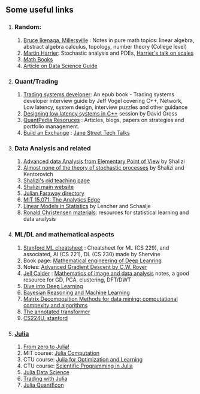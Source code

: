 ## Some useful links
1. ### Random:
    1. [Bruce Ikenaga, Millersville](https://sites.millersville.edu/bikenaga/math-resources.html) : Notes in pure math topics: linear algebra, abstract algebra calculus, topology, number theory (College level)
    2. [Martin Harrier](https://www.hairer.org/): Stochastic analysis and PDEs, [Harrier's talk on scales](https://youtu.be/TOY52LF_ZTA)
    3. [Math Books](https://aimath.org/textbooks/approved-textbooks/)
    4. [Article on Data Science Guide](https://www.learndatasci.com/best-data-science-online-courses/)
2. ### Quant/Trading
    1. [Trading systems developer](https://zoboko.com/read/trading-systems-developer-interview-guide-c-edition-insiders-guide-to-top-tech-jobs-in-finance-6on4n9yv?hash=cc4ff04fce34c5ade2b7c09c18dc3fb4): An epub book - Trading systems developer interview guide by Jeff Vogel covering C++, Network, Low latency, system design, interview puzzles and other guidance
    2. [Designing low latency systems in C++](https://www.youtube.com/watch?v=8uAW5FQtcvE) session by David Gross
    3. [QuantPedia Resoruces](https://quantpedia.com/resources/) : Articles, blogs, papers on strategies and portfolio management.
    4. [Build an Exchange](https://www.janestreet.com/tech-talks/building-an-exchange/) : [Jane Street Tech Talks](https://www.janestreet.com/tech-talks/)

3. ### Data Analysis and related
    1. [Advanced data Analysis from Elementary Point of View](https://www.stat.cmu.edu/~cshalizi/ADAfaEPoV/)  by Shalizi
    2. [Almost none of the theory of stochastic processes](https://www.stat.cmu.edu/~cshalizi/almost-none/) by Shalizi and Kentorovich  
    3. [Shalizi's old teaching page](http://bactra.org/teaching/)  
    4. [Shalizi main website](https://www.stat.cmu.edu/~cshalizi/)  
    5. [Julian Faraway directory](https://people.bath.ac.uk/jjf23/)
    6. [MIT 15.071: The Analytics Edge](https://ocw.mit.edu/courses/15-071-the-analytics-edge-spring-2017)
    7. [Linear Models in Statistics](https://www.utstat.toronto.edu/~brunner/books/LinearModelsInStatistics.pdf)  by Lencher and Schaalje
    8. [Ronald Christensen materials](https://www.stat.unm.edu/~fletcher/books.html): resources for statistical learning and data analysis

4. ### ML/DL and mathematical aspects
    1. [Stanford ML cheatsheet](https://stanford.edu/~shervine/teaching/cs-229/) : Cheatsheet for ML (CS 229), and associated, AI (CS 221), DL (CS 230) made by Shervine
    2. Book page: [Mathematical engineering of Deep Leanring](https://deeplearningmath.org/)
    3. Notes: [Advanced Gradient Descent by C.W. Royer](https://www.lamsade.dauphine.fr/~croyer/ensdocs/GD/LectureNotesOML-GD.pdf)
    4. [Jell Calder](https://www-users.cse.umn.edu/~jwcalder) : [Mathematics of image and data analysis](https://www-users.cse.umn.edu/~jwcalder/5467Notes.pdf) notes, a good resource for GD, PCA, clustering, DFT/DWT
    5. [Dive into Deep Learning](https://d2l.ai/)
    6. [Bayesian Reasoning and Machine Learning](http://web4.cs.ucl.ac.uk/staff/D.Barber/textbook/200620.pdf)
    7. [Matrix Decomposition Methods for data mining: computational compexity and algorithms](https://helda.helsinki.fi/items/14512dff-5075-4d4c-9f3b-7c9a0592dbbd)
    8. [The annotated transformer](http://nlp.seas.harvard.edu/annotated-transformer/)
    9. [CS224U, stanford](http://web.stanford.edu/class/cs224u/index.html)

6. ### [Julia](https://julialang.org/)
    1. [From zero to Julia!](https://techytok.com/from-zero-to-julia/)
    2. MIT course: [Julia Computation](https://github.com/mitmath/JuliaComputation)
    3. CTU course: [Julia for Optimization and Learning](https://juliateachingctu.github.io/Julia-for-Optimization-and-Learning/stable/)
    4. CTU course: [Scientific Programming in Julia](https://juliateachingctu.github.io/Scientific-Programming-in-Julia/dev/)
    5. [Julia Data Science](https://juliadatascience.io/)
    6. [Trading with Julia](https://algo-trading.readthedocs.io/en/latest/introduction-to-julia.html)
    7. [Julia QuantEcon](https://julia.quantecon.org/intro.html)
